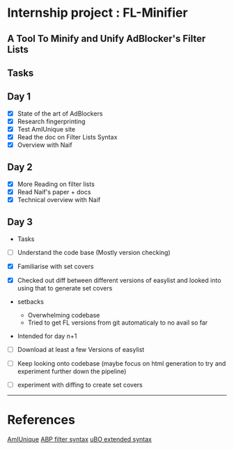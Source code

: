 # Internship project : FL-Minifier

## A Tool To Minify and Unify AdBlocker's Filter Lists

## Tasks

## Day 1

- [x] State of the art of AdBlockers
- [x] Research fingerprinting
- [x] Test AmIUnique site
- [x] Read the doc on Filter Lists Syntax
- [x] Overview with Naif

## Day 2

- [x] More Reading on filter lists
- [x] Read Naif's paper + docs
- [x] Technical overview with Naif

## Day 3

- Tasks

- [ ] Understand the code base (Mostly version checking)

- [x] Familiarise with set covers 

- [x] Checked out diff between different versions of easylist and looked into using that to generate set covers

- setbacks
  
  - Overwhelming codebase 
  - Tried to get FL versions from git automaticaly to no avail so far

- Intended for day n+1

- [ ] Download at least a few Versions of easylist

- [ ] Keep looking onto codebase (maybe focus on html generation to try and experiment further down the pipeline)

- [ ] experiment with diffing to create set covers

---

# References

[AmIUnique](https://amiunique.org/fp)
[ABP filter syntax](https://help.eyeo.com/en/adblockplus/how-to-write-filters#allowlist)
[uBO extended syntax](https://github.com/gorhill/uBlock/wiki/Static-filter-syntax#extended-syntax)
